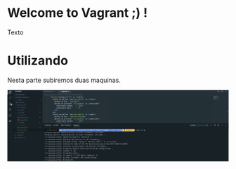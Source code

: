 # Welcome to Vagrant ;) !

Texto

# Utilizando

Nesta parte subiremos duas maquinas.

![](../../../.images/img2.png)
